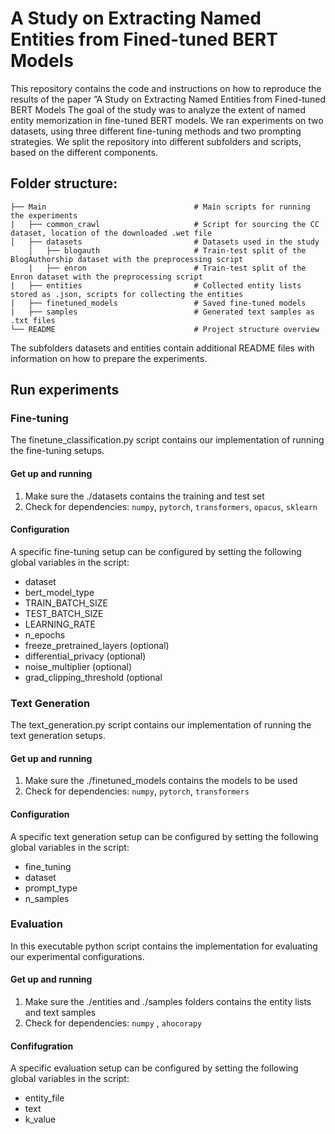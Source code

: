 # A Study on Extracting Named Entities from Fined-tuned BERT Models

This repository contains the code and instructions on how to reproduce the results of the paper ”A Study on Extracting Named Entities from Fined-tuned BERT Models 
The goal of the study was to analyze the extent of named entity memorization in fine-tuned BERT
models. We ran experiments on two datasets, using three different fine-tuning methods and two
prompting strategies. We split the repository into different subfolders and scripts, based on the
different components.

## Folder structure:
    ├── Main                                 # Main scripts for running the experiments 
    |   ├── common_crawl                     # Script for sourcing the CC dataset, location of the downloaded .wet file
    │   ├── datasets                         # Datasets used in the study 
        │   ├── blogauth                     # Train-test split of the BlogAuthorship dataset with the preprocessing script
        |   ├── enron                        # Train-test split of the Enron dataset with the preprocessing script
    |   ├── entities                         # Collected entity lists stored as .json, scripts for collecting the entities
    |   ├── finetuned_models                 # Saved fine-tuned models
    |   ├── samples                          # Generated text samples as .txt files
    └── README                               # Project structure overview
    
The subfolders datasets and entities contain additional README files with information on how to prepare the experiments.

## Run experiments

### Fine-tuning

The finetune_classification.py script contains our implementation of running the fine-tuning setups.

#### Get up and running

1. Make sure the ./datasets contains the training and test set
2. Check for dependencies: `numpy`, `pytorch`, `transformers`, `opacus`, `sklearn`

#### Configuration

A specific fine-tuning setup can be configured by setting the following
global variables in the script:
* dataset
* bert_model_type
* TRAIN_BATCH_SIZE
* TEST_BATCH_SIZE
* LEARNING_RATE
* n_epochs
* freeze_pretrained_layers (optional)
* differential_privacy (optional)
* noise_multiplier (optional)
* grad_clipping_threshold (optional

### Text Generation

The text_generation.py script contains our implementation of running the text generation setups.

#### Get up and running

1. Make sure the ./finetuned_models contains the models to be used
2. Check for dependencies: `numpy`, `pytorch`, `transformers`

#### Configuration

A specific text generation setup can be configured by setting the following
global variables in the script:
* fine_tuning
* dataset
* prompt_type
* n_samples

### Evaluation

In this executable python script contains the implementation for evaluating our experimental
configurations.

#### Get up and running

1. Make sure the ./entities and ./samples folders contains the entity lists and text
samples
2. Check for dependencies: `numpy` , `ahocorapy`

#### Confifugration

A specific evaluation setup can be configured by setting the following
global variables in the script:
* entity_file
* text
* k_value
